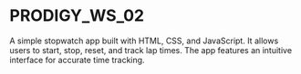 # PRODIGY_WS_02
A simple stopwatch app built with HTML, CSS, and JavaScript. It allows users to start, stop, reset, and track lap times. The app features an intuitive interface for accurate time tracking.
